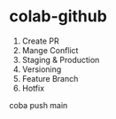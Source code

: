 # colab-github
1. Create PR
2. Mange Conflict
3. Staging & Production
4. Versioning
5. Feature Branch
6. Hotfix

coba push main